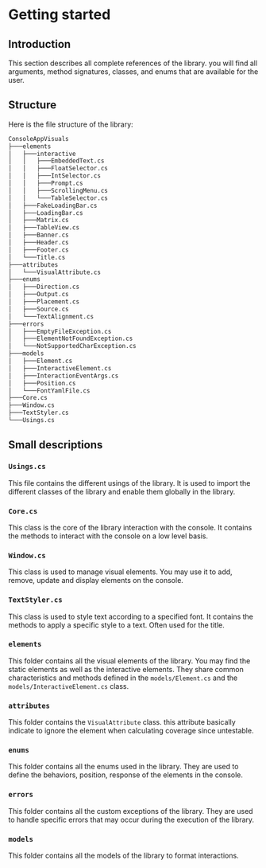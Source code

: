 # Getting started

## Introduction

This section describes all complete references of the library. you will find all arguments, method signatures, classes, and enums that are available for the user.

## Structure

Here is the file structure of the library:

```bash
ConsoleAppVisuals
├───elements
│   ├───interactive
│   │   ├───EmbeddedText.cs
│   │   ├───FloatSelector.cs
│   │   ├───IntSelector.cs
│   │   ├───Prompt.cs
│   │   ├───ScrollingMenu.cs
│   │   └───TableSelector.cs
│   ├───FakeLoadingBar.cs
│   ├───LoadingBar.cs
│   ├───Matrix.cs
│   ├───TableView.cs
│   ├───Banner.cs
│   ├───Header.cs
│   ├───Footer.cs
│   └───Title.cs
├───attributes
│   └───VisualAttribute.cs
├───enums
│   ├───Direction.cs
│   ├───Output.cs
│   ├───Placement.cs
│   ├───Source.cs
│   └───TextAlignment.cs
├───errors
│   ├───EmptyFileException.cs
│   ├───ElementNotFoundException.cs
│   └───NotSupportedCharException.cs
├───models
│   ├───Element.cs
│   ├───InteractiveElement.cs
│   ├───InteractionEventArgs.cs
│   ├───Position.cs
│   └───FontYamlFile.cs
├───Core.cs
├───Window.cs
├───TextStyler.cs
└───Usings.cs
```

## Small descriptions

### `Usings.cs`

This file contains the different usings of the library. It is used to import the different classes of the library and enable them globally in the library.

### `Core.cs`

This class is the core of the library interaction with the console. It contains the methods to interact with the console on a low level basis.

### `Window.cs`

This class is used to manage visual elements. You may use it to add, remove, update and display elements on the console.

### `TextStyler.cs`

This class is used to style text according to a specified font. It contains the methods to apply a specific style to a text. Often used for the title.

### `elements`

This folder contains all the visual elements of the library. You may find the static elements as well as the interactive elements. They share common characteristics and methods defined in the `models/Element.cs` and the `models/InteractiveElement.cs` class.

### `attributes`

This folder contains the `VisualAttribute` class. this attribute basically indicate to ignore the element when calculating coverage since untestable.

### `enums`

This folder contains all the enums used in the library. They are used to define the behaviors, position, response of the elements in the console.

### `errors`

This folder contains all the custom exceptions of the library. They are used to handle specific errors that may occur during the execution of the library.

### `models`

This folder contains all the models of the library to format interactions.
